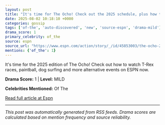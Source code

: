 ```yaml
---
layout: post
title: "It's time for The Ocho! Check out the 2025 schedule, plus how to watch every event"
date: 2025-08-02 10:18:10 +0000
categories: gossip
tags: ['of-the', 'auto-discovered', 'new', 'source-espn', 'drama-mild']
drama_score: 1
primary_celebrity: of_the
source: espn
source_url: "https://www.espn.com/action/story/_/id/45853003/the-ocho-2025-schedule-how-watch-espn"
mentions: {'of_the': 1}
---
```


It's time for the 2025 edition of The Ocho! Check out how to watch T-Rex races, paintball, dog surfing and more alternative events on ESPN now.

**Drama Score:** 1 | **Level:** MILD

**Celebrities Mentioned:** Of The

[Read full article at Espn](https://www.espn.com/action/story/_/id/45853003/the-ocho-2025-schedule-how-watch-espn)

---
*This post was automatically generated from RSS feeds. Drama scores are calculated based on mention frequency and source reliability.*
